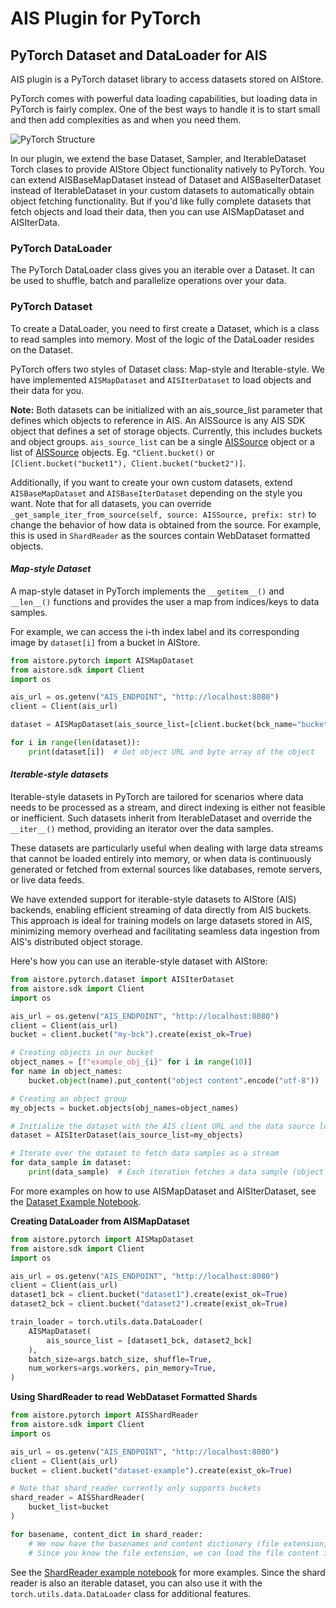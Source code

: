# AIS Plugin for PyTorch

## PyTorch Dataset and DataLoader for AIS

AIS plugin is a PyTorch dataset library to access datasets stored on AIStore.

PyTorch comes with powerful data loading capabilities, but loading data in PyTorch is fairly complex. One of the best ways to handle it is to start small and then add complexities as and when you need them.

![PyTorch Structure](/docs/images/pytorch_structure.webp)

In our plugin, we extend the base Dataset, Sampler, and IterableDataset Torch clases to provide AIStore Object functionality natively to PyTorch. You can extend AISBaseMapDataset instead of Dataset and AISBaseIterDataset instead of IterableDataset in your custom datasets to automatically obtain object fetching functionality. But if you'd like fully complete datasets that fetch objects and load their data, then you can use AISMapDataset and AISIterData.

### PyTorch DataLoader

The PyTorch DataLoader class gives you an iterable over a Dataset. It can be used to shuffle, batch and parallelize operations over your data.

### PyTorch Dataset

To create a DataLoader, you need to first create a Dataset, which is a class to read samples into memory. Most of the logic of the DataLoader resides on the Dataset.

PyTorch offers two styles of Dataset class: Map-style and Iterable-style. We have implemented ```AISMapDataset``` and ```AISIterDataset``` to load objects and their data for you.

**Note:** Both datasets can be initialized with an ais_source_list parameter that defines which objects to reference in AIS.
 An AISSource is any AIS SDK object that defines a set of storage objects. Currently, this includes buckets and object groups.
```ais_source_list``` can be a single [AISSource](https://github.com/NVIDIA/aistore/blob/main/python/aistore/sdk/ais_source.py) object or a list of [AISSource](https://github.com/NVIDIA/aistore/blob/main/python/aistore/sdk/ais_source.py) objects. Eg. ```"Client.bucket()``` or ```[Client.bucket("bucket1"), Client.bucket("bucket2")]```.

Additionally, if you want to create your own custom datasets,
extend ```AISBaseMapDataset``` and ```AISBaseIterDataset``` depending on the style you want.
Note that for all datasets, you can override ```_get_sample_iter_from_source(self, source: AISSource, prefix: str)``` to change the behavior of how data is obtained from the source. For example, this is used in ```ShardReader``` as the sources contain WebDataset formatted objects.

#### ***Map-style Dataset***

A map-style dataset in PyTorch implements the `__getitem__()` and `__len__()` functions and provides the user a map from indices/keys to data samples.

For example, we can access the i-th index label and its corresponding image by ```dataset[i]``` from a bucket in AIStore.

```python
from aistore.pytorch import AISMapDataset
from aistore.sdk import Client
import os

ais_url = os.getenv("AIS_ENDPOINT", "http://localhost:8080")
client = Client(ais_url)

dataset = AISMapDataset(ais_source_list=[client.bucket(bck_name="bucket1"), client.bucket(bck_name="bucket2")])

for i in range(len(dataset)):
    print(dataset[i])  # Get object URL and byte array of the object
```

#### ***Iterable-style datasets***

Iterable-style datasets in PyTorch are tailored for scenarios where data needs to be processed as a stream, and direct indexing is either not feasible or inefficient. Such datasets inherit from IterableDataset and override the `__iter__()` method, providing an iterator over the data samples.

These datasets are particularly useful when dealing with large data streams that cannot be loaded entirely into memory, or when data is continuously generated or fetched from external sources like databases, remote servers, or live data feeds.

We have extended support for iterable-style datasets to AIStore (AIS) backends, enabling efficient streaming of data directly from AIS buckets. This approach is ideal for training models on large datasets stored in AIS, minimizing memory overhead and facilitating seamless data ingestion from AIS's distributed object storage.

Here's how you can use an iterable-style dataset with AIStore:

```python
from aistore.pytorch.dataset import AISIterDataset
from aistore.sdk import Client
import os

ais_url = os.getenv("AIS_ENDPOINT", "http://localhost:8080")
client = Client(ais_url)
bucket = client.bucket("my-bck").create(exist_ok=True)

# Creating objects in our bucket
object_names = [f"example_obj_{i}" for i in range(10)]
for name in object_names:
    bucket.object(name).put_content("object content".encode("utf-8"))

# Creating an object group
my_objects = bucket.objects(obj_names=object_names)

# Initialize the dataset with the AIS client URL and the data source location
dataset = AISIterDataset(ais_source_list=my_objects)

# Iterate over the dataset to fetch data samples as a stream
for data_sample in dataset:
    print(data_sample)  # Each iteration fetches a data sample (object name and byte array)
```

For more examples on how to use AISMapDataset and AISIterDataset, see the [Dataset Example Notebook](../../examples/aisio-pytorch/dataset_example.ipynb).


**Creating DataLoader from AISMapDataset**
```python
from aistore.pytorch import AISMapDataset
from aistore.sdk import Client
import os

ais_url = os.getenv("AIS_ENDPOINT", "http://localhost:8080")
client = Client(ais_url)
dataset1_bck = client.bucket("dataset1").create(exist_ok=True)
dataset2_bck = client.bucket("dataset2").create(exist_ok=True)

train_loader = torch.utils.data.DataLoader(
    AISMapDataset(
        ais_source_list = [dataset1_bck, dataset2_bck]
    ),
    batch_size=args.batch_size, shuffle=True,
    num_workers=args.workers, pin_memory=True,
)
```

**Using ShardReader to read WebDataset Formatted Shards**
```python
from aistore.pytorch import AISShardReader
from aistore.sdk import Client
import os

ais_url = os.getenv("AIS_ENDPOINT", "http://localhost:8080")
client = Client(ais_url)
bucket = client.bucket("dataset-example").create(exist_ok=True)

# Note that shard_reader currently only supports buckets
shard_reader = AISShardReader(
    bucket_list=bucket
)

for basename, content_dict in shard_reader:
    # We now have the basenames and content dictionary (file extension, bytes) for every sample
    # Since you know the file extension, we can load the file content in the appropriate way
```

See the [ShardReader example notebook](../../examples/aisio-pytorch/shard_reader_example.ipynb) for more examples. Since the shard reader is also an iterable dataset, you can also use it with the `torch.utils.data.DataLoader` class for additional features.
